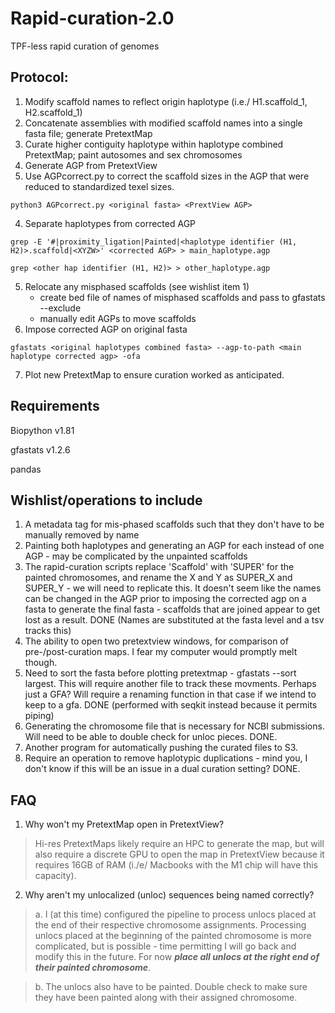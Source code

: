# Rapid-curation-2.0
TPF-less rapid curation of genomes 

## Protocol: 

1. Modify scaffold names to reflect origin haplotype (i.e./ H1.scaffold_1, H2.scaffold_1) 
2. Concatenate assemblies with modified scaffold names into a single fasta file; generate PretextMap
3. Curate higher contiguity haplotype within haplotype combined PretextMap; paint autosomes and sex chromosomes 
4. Generate AGP from PretextView 
5. Use AGPcorrect.py to correct the scaffold sizes in the AGP that were reduced to standardized texel sizes. 
```
python3 AGPcorrect.py <original fasta> <PrextView AGP> 
  ```
4. Separate haplotypes from corrected AGP 
```
grep -E '#|proximity_ligation|Painted|<haplotype identifier (H1, H2)>.scaffold|<XYZW>' <corrected AGP> > main_haplotype.agp 

grep <other hap identifier (H1, H2)> > other_haplotype.agp 
```
5. Relocate any misphased scaffolds (see wishlist item 1) 
    - create bed file of names of misphased scaffolds and pass to gfastats --exclude 
    - manually edit AGPs to move scaffolds 
6. Impose corrected AGP on original fasta 

```
gfastats <original haplotypes combined fasta> --agp-to-path <main haplotype corrected agp> -ofa 
```
7. Plot new PretextMap to ensure curation worked as anticipated. 

## Requirements

Biopython v1.81

gfastats v1.2.6 

pandas 

## Wishlist/operations to include 
1. A metadata tag for mis-phased scaffolds such that they don't have to be manually removed by name
2. Painting both haplotypes and generating an AGP for each instead of one AGP - may be complicated by the unpainted scaffolds 
3. The rapid-curation scripts replace 'Scaffold' with 'SUPER' for the painted chromosomes, and rename the X and Y as SUPER_X and SUPER_Y - we will need to  replicate this. It doesn't seem like the names can be changed in the AGP prior to imposing the corrected agp on a fasta to generate the final fasta - scaffolds that are joined appear to get lost as a result. DONE (Names are substituted at the fasta level and a tsv tracks this)
4. The ability to open two pretextview windows, for comparison of pre-/post-curation maps. I fear my computer would promptly melt though. 
5. Need to sort the fasta before plotting pretextmap - gfastats <fasta> --sort largest. This will require another file to track these movments. Perhaps just a GFA? Will require a renaming function in that case if we intend to keep to a gfa. DONE (performed with seqkit instead because it permits piping)
6. Generating the chromosome file that is necessary for NCBI submissions. Will need to be able to double check for unloc pieces. DONE.
7. Another program for automatically pushing the curated files to S3. 
8. Require an operation to remove haplotypic duplications - mind you, I don't know if this will be an issue in a dual curation setting? DONE. 


## FAQ
1. Why won't my PretextMap open in PretextView?

> Hi-res PretextMaps likely require an HPC to generate the map, but will also require a discrete GPU to open the map in PretextView because it requires 16GB of RAM (i./e/ Macbooks with the M1 chip will have this capacity).
  
2. Why aren't my unlocalized (unloc) sequences being named correctly?
  
> a. I (at this time) configured the pipeline to process unlocs placed at the end of their respective chromosome assignments. Processing unlocs placed at the beginning of the painted chromosome is more complicated, but is possible - time permitting I will go back and modify this in the future. For now ***place all unlocs at the right end of their painted chromosome***.
 
> b. The unlocs also have to be painted. Double check to make sure they have been painted along with their assigned chromosome. 
